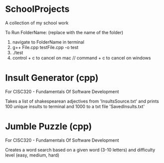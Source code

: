 # SchoolProjects
A collection of my school work

To Run FolderName: (replace with the name of the folder)
1. navigate to FolderName in terminal
2. g++ File.cpp testFile.cpp -o test
3. ./test
4. control + c to cancel on mac // command + c to cancel on windows

# Insult Generator (cpp)
For CISC320 - Fundamentals Of Software Development

Takes a list of shakespearean adjectives from 'InsultsSource.txt' and prints 100 unique insults to terminal and 1000 to a txt file 'SavedInsults.txt'

# Jumble Puzzle (cpp)
For CISC320 - Fundamentals Of Software Development

Creates a word search based on a given word (3-10 letters) and difficulty level (easy, medium, hard)
